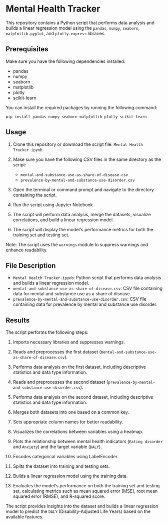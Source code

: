 # Mental Health Tracker

This repository contains a Python script that performs data analysis and builds a linear regression model using the `pandas`, `numpy`, `seaborn`, `matplotlib.pyplot`, and `plotly.express` libraries.

## Prerequisites

Make sure you have the following dependencies installed:

- pandas
- numpy
- seaborn
- matplotlib
- plotly
- scikit-learn

You can install the required packages by running the following command:

```
pip install pandas numpy seaborn matplotlib plotly scikit-learn
```

## Usage

1. Clone this repository or download the script file: `Mental Health Tracker.ipynb`.

2. Make sure you have the following CSV files in the same directory as the script:

   - `mental-and-substance-use-as-share-of-disease.csv`
   - `prevalence-by-mental-and-substance-use-disorder.csv`

3. Open the terminal or command prompt and navigate to the directory containing the script.

4. Run the script using Jupyter Notebook

5. The script will perform data analysis, merge the datasets, visualize correlations, and build a linear regression model.

6. The script will display the model's performance metrics for both the training set and testing set.

Note: The script uses the `warnings` module to suppress warnings and enhance readability.

## File Description

- `Mental Health Tracker.ipynb`: Python script that performs data analysis and builds a linear regression model.
- `mental-and-substance-use-as-share-of-disease.csv`: CSV file containing data for mental and substance use as a share of disease.
- `prevalence-by-mental-and-substance-use-disorder.csv`: CSV file containing data for prevalence by mental and substance use disorder.

## Results

The script performs the following steps:

1. Imports necessary libraries and suppresses warnings.

2. Reads and preprocesses the first dataset (`mental-and-substance-use-as-share-of-disease.csv`).

3. Performs data analysis on the first dataset, including descriptive statistics and data type information.

4. Reads and preprocesses the second dataset (`prevalence-by-mental-and-substance-use-disorder.csv`).

5. Performs data analysis on the second dataset, including descriptive statistics and data type information.

6. Merges both datasets into one based on a common key.

7. Sets appropriate column names for better readability.

8. Visualizes the correlations between variables using a heatmap.

9. Plots the relationship between mental health indicators (`Eating disorder` and `Anxiety`) and the target variable (`DALY`).

10. Encodes categorical variables using LabelEncoder.

11. Splits the dataset into training and testing sets.

12. Builds a linear regression model using the training data.

13. Evaluates the model's performance on both the training set and testing set, calculating metrics such as mean squared error (MSE), root mean squared error (RMSE), and R-squared score.

The script provides insights into the dataset and builds a linear regression model to predict the `DALY` (Disability-Adjusted Life Years) based on the available features.
